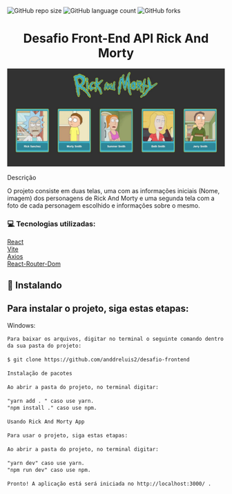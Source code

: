 ![GitHub repo size](https://img.shields.io/github/repo-size/anddreluis2/desafio-frontend?style=for-the-badge)
![GitHub language count](https://img.shields.io/github/languages/count/anddreluis2/desafio-frontend?style=for-the-badge)
![GitHub forks](https://img.shields.io/github/forks/anddreluis2/desafio-frontend?style=for-the-badge)


<h1 text align="center"> Desafio Front-End API Rick And Morty</h1>
<img src="assets\img\homepage.jpg" alt="Home-Page">

Descrição
<p>O projeto consiste em duas telas, uma com as informações iniciais (Nome, imagem) dos personagens de Rick And Morty e uma segunda tela com a foto de cada personagem escolhido e informações sobre o mesmo.</p>

<h3>💻 Tecnologias utilizadas:</h3>

[React](https://pt-br.reactjs.org/docs/getting-started.html)<br/>
[Vite](https://vitejs.dev/)<br/>
[Axios](https://axios-http.com/)<br/>
[React-Router-Dom](https://reactrouter.com/)<br/>


## 🚀 Instalando <Rick And Morty App>

##  Para instalar o projeto, siga estas etapas:

Windows:
```
Para baixar os arquivos, digitar no terminal o seguinte comando dentro da sua pasta do projeto:
 
$ git clone https://github.com/anddreluis2/desafio-frontend
 
Instalação de pacotes

Ao abrir a pasta do projeto, no terminal digitar:
 
"yarn add . " caso use yarn.
"npm install ." caso use npm.

Usando Rick And Morty App

Para usar o projeto, siga estas etapas:

Ao abrir a pasta do projeto, no terminal digitar:

"yarn dev" caso use yarn.
"npm run dev" caso use npm.
  
Pronto! A aplicação está será iniciada no http://localhost:3000/ .
 ```
 
 
